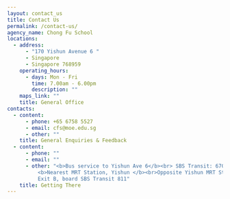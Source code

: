 ```yaml
---
layout: contact_us
title: Contact Us
permalink: /contact-us/
agency_name: Chong Fu School
locations:
  - address:
      - "170 Yishun Avenue 6 "
      - Singapore
      - Singapore 768959
    operating_hours:
      - days: Mon - Fri
        time: 7.00am - 6.00pm
        description: ""
    maps_link: ""
    title: General Office
contacts:
  - content:
      - phone: +65 6758 5527
      - email: cfs@moe.edu.sg
      - other: ""
    title: General Enquiries & Feedback
  - content:
      - phone: ""
      - email: ""
      - other: "<b>Bus service to Yishun Ave 6</b><br> SBS Transit: 670, 811, 811T  <br>
          <b>Nearest MRT Station, Yishun </b><br>Opposite Yishun MRT Station
          Exit B, board SBS Transit 811"
    title: Getting There
---
```

